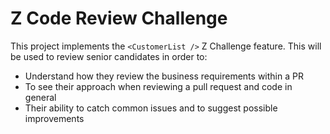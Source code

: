 # Z Code Review Challenge

This project implements the `<CustomerList />` Z Challenge feature. This will be used to review senior candidates in order to:

- Understand how they review the business requirements within a PR
- To see their approach when reviewing a pull request and code in general
- Their ability to catch common issues and to suggest possible improvements
